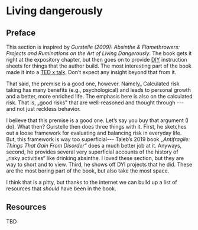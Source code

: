 # Living dangerously 
## Preface
This section is inspired by *Gurstelle (2009): Absinthe & Flamethrowers: Projects and Ruminations on the Art of Living Dangerously*. The book gets it right at the expository chapter, but then goes on to provide [DIY](https://en.wikipedia.org/wiki/Do_it_yourself) instruction sheets for things that the author build. The most interesting part of the book made it into a [TED x talk](https://www.youtube.com/watch?v=YC8gY0ZiwLg). Don’t expect any insight beyond that from it. 

That said, the premise is a good one, however. Namely_ Calculated risk taking has many benefits (e.g., psychological) and leads to personal growth and a better, more enriched life. The emphasis here is also on the calculated risk. That is, „good risks" that are well-reasoned and thought through --- and not just reckless behavior. 

I believe that this premise is a good one. Let’s say you buy that argument (I do). What then? Gurstelle then does three things with it. First, he sketches out a loose framework for evaluating and balancing risk in everyday life. But, this framework is way too superficial--- Taleb’s 2019 book *„Antifragile: Things That Gain From Disorder“* does a much better job at it. Anyways, second, he provides several very superficial accounts of the history of „risky activities“ like drinking absinthe. I loved these section, but they are way to short and to view. Third, he shows off DYI projects that he did. These are the most boring part of the book, but also take the most space. 

I think that is a pitty, but thanks to the internet we can build up a list of resources that *should* have been in the book.  

## Resources 
TBD

